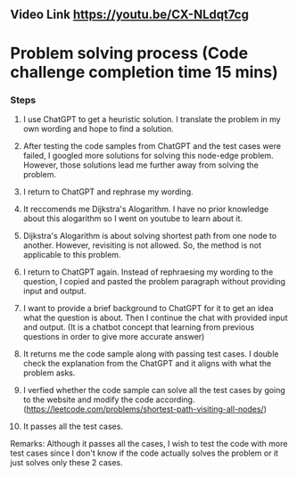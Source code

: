 ## Video Link  https://youtu.be/CX-NLdqt7cg 

# Problem solving process (Code challenge completion time 15 mins)

### Steps

1) I use ChatGPT to get a heuristic solution. I translate the problem in my own wording and hope to find a solution.

2) After testing the code samples from ChatGPT and the test cases were failed, I googled more solutions for solving this node-edge problem. However, those solutions lead me further away from solving the problem.

3) I return to ChatGPT and rephrase my wording. 

4) It reccomends me Dijkstra's Alogarithm. I have no prior knowledge about this alogarithm so I went on youtube to learn about it. 

5) Dijkstra's Alogarithm is about solving shortest path from one node to another. However, revisiting is not allowed. So, the method is not applicable to this problem.

6) I return to ChatGPT again. Instead of rephraesing my wording to the question, I copied and pasted the problem paragraph without providing input and output.

7) I want to provide a brief background to ChatGPT for it to get an idea what the question is about. Then I continue the chat with provided input and output. (It is a chatbot concept that learning from previous questions in order to give more accurate answer)

8) It returns me the code sample along with passing test cases. I double check the explanation from the ChatGPT and it aligns with what the problem asks.

9) I verfied whether the code sample can solve all the test cases by going to the website and modify the code according. (https://leetcode.com/problems/shortest-path-visiting-all-nodes/)

10) It passes all the test cases. 

Remarks: Although it passes all the cases, I wish to test the code with more test cases since I don't know if the code actually solves the problem or it just solves only these 2 cases. 
